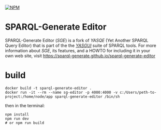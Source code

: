 [![NPM](https://img.shields.io/npm/v/sparql-generate-editor.svg)](https://www.npmjs.org/package/sparql-generate-editor)

# SPARQL-Generate Editor

SPARQL-Generate Editor (*SGE*) is a fork of *YASQE* (Yet Another SPARQL Query Editor) that is part of the the [*YASGUI*](https://github.com/OpenTriply/YASGUI) suite of SPARQL tools.  For more information about *SGE*, its features, 
and a HOWTO for including it in your own web site, visit https://sparql-generate.github.io/sparql-generate-editor

# build

```
docker build -t sparql-generate-editor .
docker run -it --rm --name sg-editor -p 4000:4000 -v c:/Users/peth-to-project:/home/node/app sparql-generate-editor /bin/sh
```

then in the terminal:

```
npm install
npm run dev
# or npm run build
```
